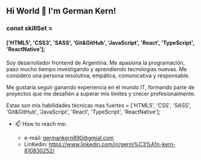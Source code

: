 ## Hi World 👋 I'm German Kern!

### const skillSet =
#### ['HTML5',	'CSS3',	'SASS',	'Git&GitHub',	'JavaScript',	'React', 'TypeScript', 'ReactNative'];

Soy desarrollador frontend de Argentina. Me apasiona la programación, paso mucho tiempo investigando y aprendiendo tecnologías nuevas.
Me considero una persona resolutiva, empática, comunicativa y responsable.

Me gustaría seguir ganando experiencia en el mundo IT, formando parte de proyectos que me desafíen a superar mis límites y crecer profesionalmente.

Estas son mis habilidades técnicas mas fuertes = ['HTML5', 'CSS', 'SASS', 'Git&GitHub', 'JavaScript', 'React', 'TypeScript', 'ReactNative'];
   
- 📫 How to reach me:

  - e-mail: germankern890@gmial.com
  - LinKedin: https://www.linkedin.com/in/germ%C3%A1n-kern-810830252/
  

